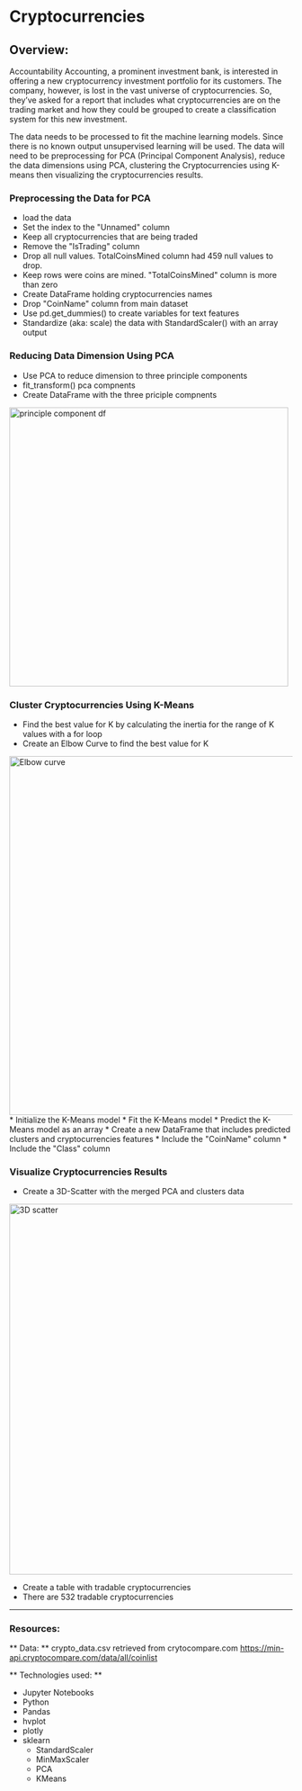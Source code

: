 # Cryptocurrencies


## Overview: 

Accountability Accounting, a prominent investment bank, is interested in offering a new cryptocurrency investment portfolio for its customers. The company, however, is lost in the vast universe of cryptocurrencies. So, they’ve asked for a report that includes what cryptocurrencies are on the trading market and how they could be grouped to create a classification system for this new investment.

The data needs to be processed to fit the machine learning models. Since there is no known output unsupervised learning will be used. The data will need to be preprocessing for PCA (Principal Component Analysis), reduce the data dimensions using PCA, clustering the Cryptocurrencies using K-means then visualizing the cryptocurrencies results. 

### Preprocessing the Data for PCA

* load the data
* Set the index to the "Unnamed" column
* Keep all cryptocurrencies that are being traded
* Remove the "IsTrading" column 
* Drop all null values. TotalCoinsMined column had 459 null values to drop.
* Keep rows were coins are mined. "TotalCoinsMined" column is more than zero
* Create DataFrame holding cryptocurrencies names
* Drop "CoinName" column from main dataset
* Use pd.get_dummies() to create variables for text features
* Standardize (aka: scale) the data with StandardScaler() with an array output


### Reducing Data Dimension Using PCA

* Use PCA to reduce dimension to three principle components
* fit_transform() pca compnents
* Create DataFrame with the three priciple compnents
<img width="496" alt="principle component df" src="https://user-images.githubusercontent.com/111904266/220728915-0fd0db9d-0168-4ff0-8fc7-8cbe09e16566.png">

### Cluster Cryptocurrencies Using K-Means

* Find the best value for K by calculating the inertia for the range of K values with a for loop
* Create an Elbow Curve to find the best value for K 
<img width="638" alt="Elbow curve" src="https://user-images.githubusercontent.com/111904266/220729295-d15f22ab-3bdd-4e3c-a1d2-1b9ac7c47027.png">  
* Initialize the K-Means model
* Fit the K-Means model
* Predict the K-Means model as an array
* Create a new DataFrame that includes predicted clusters and cryptocurrencies features
  * Include the "CoinName" column
  * Include the "Class" column
  

### Visualize Cryptocurrencies Results

* Create a 3D-Scatter with the merged PCA and clusters data

<img width="659" alt="3D scatter " src="https://user-images.githubusercontent.com/111904266/220730501-f9d4ff9d-4894-40cc-a5d0-6b4ecefc7085.png">

* Create a table with tradable cryptocurrencies
* There are 532 tradable cryptocurrencies



**** 
### Resources: 
** Data: **
crypto_data.csv retrieved from crytocompare.com 
  https://min-api.cryptocompare.com/data/all/coinlist
  
** Technologies used: **
* Jupyter Notebooks
* Python
* Pandas
* hvplot
* plotly
* sklearn
  * StandardScaler
  * MinMaxScaler
  * PCA
  * KMeans


